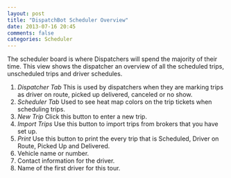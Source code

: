 ```yaml
---
layout: post
title: "DispatchBot Scheduler Overview"
date: 2013-07-16 20:45
comments: false
categories: Scheduler
---
```


The scheduler board is where Dispatchers will spend the majority of their time. This view shows the dispatcher an overview of all the scheduled trips, unscheduled trips and driver schedules.

1. *Dispatcher Tab* This is used by dispatchers when they are marking trips as driver on route, picked up delivered, canceled or no show.
2. *Scheduler Tab* Used to see heat map colors on the trip tickets when scheduling trips.
3. *New Trip* Click this button to enter a new trip.
4. *Import Trips* Use this button to import trips from brokers that you have set up.
5. *Print* Use this button to print the every trip that is Scheduled, Driver on Route, Picked Up and Delivered.
6. Vehicle name or number.
7. Contact information for the driver.
8. Name of the first driver for this tour.